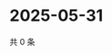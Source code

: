 # 2025-05-31

共 0 条

<!-- BEGIN ZHIHUVIDEO -->
<!-- 最后更新时间 Sat May 31 2025 14:14:49 GMT+0800 (China Standard Time) -->

<!-- END ZHIHUVIDEO -->
